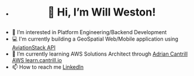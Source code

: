 - <h1> <p style="text-align: center;">👋 Hi, I’m Will Weston!<p> </p></h1>
- 👀 I’m interested in Platform Engineering/Backend Development
- :computer: I'm currently building a GeoSpatial Web/Mobile application using [AviationStack API](https://aviationstack.com/)
- 🌱 I’m currently learning AWS Solutions Architect through [Adrian Cantrill AWS learn.cantrill.io](https://learn.cantrill.io/p/aws-certified-solutions-architect-associate-saa-c03) 
- 📫 How to reach me [LinkedIn](www.linkedin.com/in/weston-william)



<!---
WillWeston94/WillWeston94 is a ✨ special ✨ repository because its `README.md` (this file) appears on your GitHub profile.
You can click the Preview link to take a look at your changes.
--->
